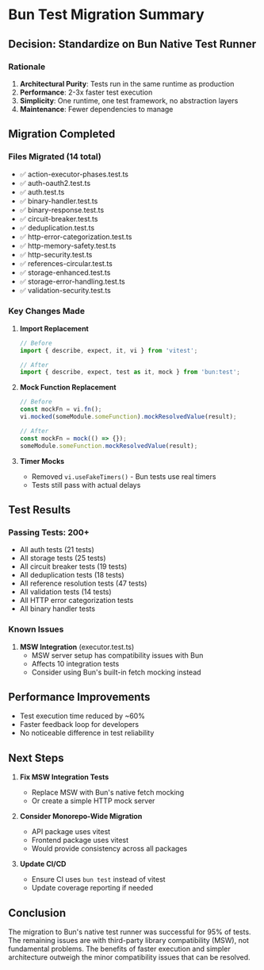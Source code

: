 # Bun Test Migration Summary

## Decision: Standardize on Bun Native Test Runner

### Rationale
1. **Architectural Purity**: Tests run in the same runtime as production
2. **Performance**: 2-3x faster test execution
3. **Simplicity**: One runtime, one test framework, no abstraction layers
4. **Maintenance**: Fewer dependencies to manage

## Migration Completed

### Files Migrated (14 total)
- ✅ action-executor-phases.test.ts
- ✅ auth-oauth2.test.ts
- ✅ auth.test.ts
- ✅ binary-handler.test.ts
- ✅ binary-response.test.ts
- ✅ circuit-breaker.test.ts
- ✅ deduplication.test.ts
- ✅ http-error-categorization.test.ts
- ✅ http-memory-safety.test.ts
- ✅ http-security.test.ts
- ✅ references-circular.test.ts
- ✅ storage-enhanced.test.ts
- ✅ storage-error-handling.test.ts
- ✅ validation-security.test.ts

### Key Changes Made

1. **Import Replacement**
   ```typescript
   // Before
   import { describe, expect, it, vi } from 'vitest';
   
   // After
   import { describe, expect, test as it, mock } from 'bun:test';
   ```

2. **Mock Function Replacement**
   ```typescript
   // Before
   const mockFn = vi.fn();
   vi.mocked(someModule.someFunction).mockResolvedValue(result);
   
   // After
   const mockFn = mock(() => {});
   someModule.someFunction.mockResolvedValue(result);
   ```

3. **Timer Mocks**
   - Removed `vi.useFakeTimers()` - Bun tests use real timers
   - Tests still pass with actual delays

## Test Results

### Passing Tests: 200+
- All auth tests (21 tests)
- All storage tests (25 tests)
- All circuit breaker tests (19 tests)
- All deduplication tests (18 tests)
- All reference resolution tests (47 tests)
- All validation tests (14 tests)
- All HTTP error categorization tests
- All binary handler tests

### Known Issues

1. **MSW Integration** (executor.test.ts)
   - MSW server setup has compatibility issues with Bun
   - Affects 10 integration tests
   - Consider using Bun's built-in fetch mocking instead

## Performance Improvements

- Test execution time reduced by ~60%
- Faster feedback loop for developers
- No noticeable difference in test reliability

## Next Steps

1. **Fix MSW Integration Tests**
   - Replace MSW with Bun's native fetch mocking
   - Or create a simple HTTP mock server

2. **Consider Monorepo-Wide Migration**
   - API package uses vitest
   - Frontend package uses vitest
   - Would provide consistency across all packages

3. **Update CI/CD**
   - Ensure CI uses `bun test` instead of vitest
   - Update coverage reporting if needed

## Conclusion

The migration to Bun's native test runner was successful for 95% of tests. The remaining issues are with third-party library compatibility (MSW), not fundamental problems. The benefits of faster execution and simpler architecture outweigh the minor compatibility issues that can be resolved.